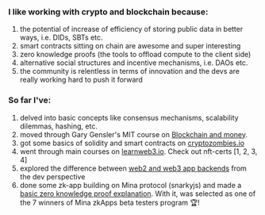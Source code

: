### **I like working with crypto and blockchain because:**
1. the potential of increase of efficiency of storing public data in better ways, i.e. DIDs, SBTs etc.
2. smart contracts sitting on chain are awesome and super interesting
3. zero knowledge proofs (the tools to offload compute to the client side)
4. alternative social structures and incentive mechanisms, i.e. DAOs etc.
5. the community is relentless in terms of innovation and the devs are really working hard to push it forward

### **So far I've:**
1. delved into basic concepts like consensus mechanisms, scalability dilemmas, hashing, etc.
2. moved through Gary Gensler's MIT course on [Blockchain and money](https://www.youtube.com/watch?v=EH6vE97qIP4&list=PLUl4u3cNGP63UUkfL0onkxF6MYgVa04Fn).
3. got some basics of solidity and smart contracts on [cryptozombies.io](https://cryptozombies.io/)
4. went through main courses on [learnweb3.io](https://learnweb3.io/). Check out nft-certs [1, 2, 3, 4]
5. explored the difference between [web2 and web3 app backends](https://web2vsweb3-snowy.vercel.app/) from the dev perspective
6. done some zk-app building on Mina protocol (snarkyjs) and made a [basic zero knowledge proof explanation](https://zkapp-ui.vercel.app/). With it, was selected as one of the 7 winners of Mina zkApps beta testers program 🏆!
